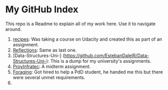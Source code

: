 # My GitHub Index
This repo is a Readme to explain all of my work here. Use it to navigate around.

1. [recipes](https://github.com/EstebanDalelR/recipes):
Was taking a course on Udacity and created this as part of an assignment.
2. [Reflections](https://github.com/EstebanDalelR/Reflections):
Same as last one.
3. [Data-Structures-Uni-] (https://github.com/EstebanDalelR/Data-Structures-Uni-):
This is a dump for my university's assignments.
4. [ProyInfratec](https://github.com/EstebanDalelR/ProyInfratec):
A midterm assignment.
5. [Foraging](https://github.com/EstebanDalelR/Foraging):
Got hired to help a PdD student, he handed me this but there were several unmet requirements.
6.
